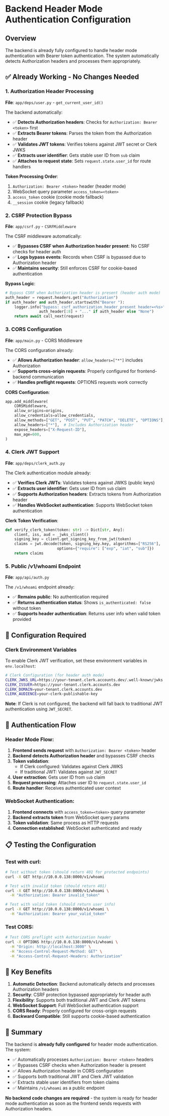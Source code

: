 # Backend Header Mode Authentication Configuration

## Overview
The backend is already fully configured to handle header mode authentication with Bearer token authentication. The system automatically detects Authorization headers and processes them appropriately.

## ✅ **Already Working - No Changes Needed**

### 1. Authorization Header Processing
**File**: `app/deps/user.py` - `get_current_user_id()`

The backend automatically:
- ✅ **Detects Authorization headers**: Checks for `Authorization: Bearer <token>` first
- ✅ **Extracts Bearer tokens**: Parses the token from the Authorization header
- ✅ **Validates JWT tokens**: Verifies tokens against JWT secret or Clerk JWKS
- ✅ **Extracts user identifier**: Gets stable user ID from `sub` claim
- ✅ **Attaches to request state**: Sets `request.state.user_id` for route handlers

**Token Processing Order**:
1. `Authorization: Bearer <token>` header (header mode)
2. WebSocket query parameter `access_token=<token>`
3. `access_token` cookie (cookie mode fallback)
4. `__session` cookie (legacy fallback)

### 2. CSRF Protection Bypass
**File**: `app/csrf.py` - `CSRFMiddleware`

The CSRF middleware automatically:
- ✅ **Bypasses CSRF when Authorization header present**: No CSRF checks for header auth
- ✅ **Logs bypass events**: Records when CSRF is bypassed due to Authorization header
- ✅ **Maintains security**: Still enforces CSRF for cookie-based authentication

**Bypass Logic**:
```python
# Bypass CSRF when Authorization header is present (header auth mode)
auth_header = request.headers.get("Authorization")
if auth_header and auth_header.startswith("Bearer "):
    logger.info("bypass: csrf_authorization_header_present header=<%s>", 
               auth_header[:8] + "..." if auth_header else "None")
    return await call_next(request)
```

### 3. CORS Configuration
**File**: `app/main.py` - CORS Middleware

The CORS configuration already:
- ✅ **Allows Authorization header**: `allow_headers=["*"]` includes Authorization
- ✅ **Supports cross-origin requests**: Properly configured for frontend-backend communication
- ✅ **Handles preflight requests**: OPTIONS requests work correctly

**CORS Configuration**:
```python
app.add_middleware(
    CORSMiddleware,
    allow_origins=origins,
    allow_credentials=allow_credentials,
    allow_methods=["GET", "POST", "PUT", "PATCH", "DELETE", "OPTIONS"],
    allow_headers=["*"],  # Includes Authorization header
    expose_headers=["X-Request-ID"],
    max_age=600,
)
```

### 4. Clerk JWT Support
**File**: `app/deps/clerk_auth.py`

The Clerk authentication module already:
- ✅ **Verifies Clerk JWTs**: Validates tokens against JWKS (public keys)
- ✅ **Extracts user identifier**: Gets user ID from `sub` claim
- ✅ **Supports Authorization headers**: Extracts tokens from Authorization header
- ✅ **Handles WebSocket authentication**: Supports WebSocket token authentication

**Clerk Token Verification**:
```python
def verify_clerk_token(token: str) -> Dict[str, Any]:
    client, iss, aud = _jwks_client()
    signing_key = client.get_signing_key_from_jwt(token)
    claims = jwt.decode(token, signing_key.key, algorithms=["RS256"], 
                       options={"require": ["exp", "iat", "sub"]})
    return claims
```

### 5. Public /v1/whoami Endpoint
**File**: `app/api/auth.py`

The `/v1/whoami` endpoint already:
- ✅ **Remains public**: No authentication required
- ✅ **Returns authentication status**: Shows `is_authenticated: false` without token
- ✅ **Supports header authentication**: Returns user info when valid token provided

## 🔧 **Configuration Required**

### Clerk Environment Variables
To enable Clerk JWT verification, set these environment variables in `env.localhost`:

```bash
# Clerk Configuration (for header auth mode)
CLERK_JWKS_URL=https://your-tenant.clerk.accounts.dev/.well-known/jwks.json
CLERK_ISSUER=https://your-tenant.clerk.accounts.dev
CLERK_DOMAIN=your-tenant.clerk.accounts.dev
CLERK_AUDIENCE=your-clerk-publishable-key
```

**Note**: If Clerk is not configured, the backend will fall back to traditional JWT authentication using `JWT_SECRET`.

## 🔄 **Authentication Flow**

### Header Mode Flow:
1. **Frontend sends request** with `Authorization: Bearer <token>` header
2. **Backend detects Authorization header** and bypasses CSRF checks
3. **Token validation**:
   - If Clerk configured: Validates against Clerk JWKS
   - If traditional JWT: Validates against `JWT_SECRET`
4. **User extraction**: Gets user ID from `sub` claim
5. **Request processing**: Attaches user ID to `request.state.user_id`
6. **Route handler**: Receives authenticated user context

### WebSocket Authentication:
1. **Frontend connects** with `access_token=<token>` query parameter
2. **Backend extracts token** from WebSocket query params
3. **Token validation**: Same process as HTTP requests
4. **Connection established**: WebSocket authenticated and ready

## 📋 **Testing the Configuration**

### Test with curl:
```bash
# Test without token (should return 401 for protected endpoints)
curl -X GET http://10.0.0.138:8000/v1/whoami

# Test with invalid token (should return 401)
curl -X GET http://10.0.0.138:8000/v1/whoami \
  -H "Authorization: Bearer invalid_token"

# Test with valid token (should return user info)
curl -X GET http://10.0.0.138:8000/v1/whoami \
  -H "Authorization: Bearer your_valid_token"
```

### Test CORS:
```bash
# Test CORS preflight with Authorization header
curl -X OPTIONS http://10.0.0.138:8000/v1/whoami \
  -H "Origin: http://localhost:3000" \
  -H "Access-Control-Request-Method: GET" \
  -H "Access-Control-Request-Headers: Authorization"
```

## 🎯 **Key Benefits**

1. **Automatic Detection**: Backend automatically detects and processes Authorization headers
2. **Security**: CSRF protection bypassed appropriately for header auth
3. **Flexibility**: Supports both traditional JWT and Clerk JWT tokens
4. **WebSocket Support**: Full WebSocket authentication support
5. **CORS Ready**: Properly configured for cross-origin requests
6. **Backward Compatible**: Still supports cookie-based authentication

## 📝 **Summary**

The backend is **already fully configured** for header mode authentication. The system:

- ✅ Automatically processes `Authorization: Bearer <token>` headers
- ✅ Bypasses CSRF checks when Authorization header is present
- ✅ Allows Authorization header in CORS configuration
- ✅ Supports both traditional JWT and Clerk JWT validation
- ✅ Extracts stable user identifiers from token claims
- ✅ Maintains `/v1/whoami` as a public endpoint

**No backend code changes are required** - the system is ready for header mode authentication as soon as the frontend sends requests with Authorization headers.
